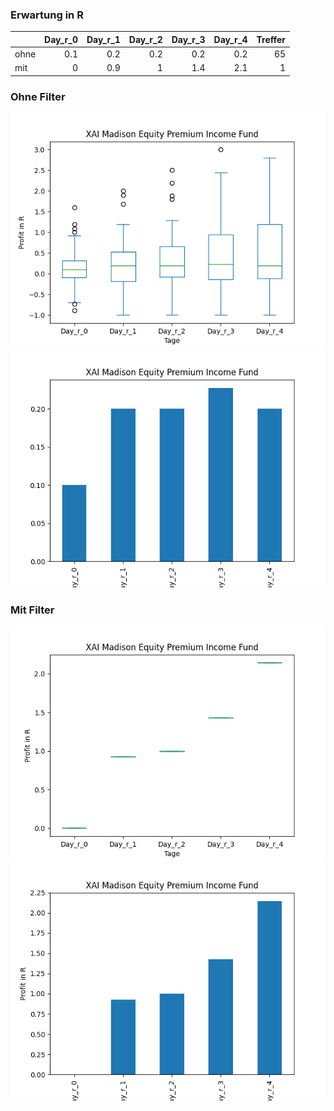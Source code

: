 ### Erwartung in R
|      |   Day_r_0 |   Day_r_1 |   Day_r_2 |   Day_r_3 |   Day_r_4 |   Treffer |
|:-----|----------:|----------:|----------:|----------:|----------:|----------:|
| ohne |       0.1 |       0.2 |       0.2 |       0.2 |       0.2 |        65 |
| mit  |       0   |       0.9 |       1   |       1.4 |       2.1 |         1 |

### Ohne Filter
![image info](./data/MCN_box_all.png)
![image info](./data/MCN_median_all.png)

### Mit Filter
![image info](./data/MCN_box_filtered.png)
![image info](./data/MCN_median_filtered.png)